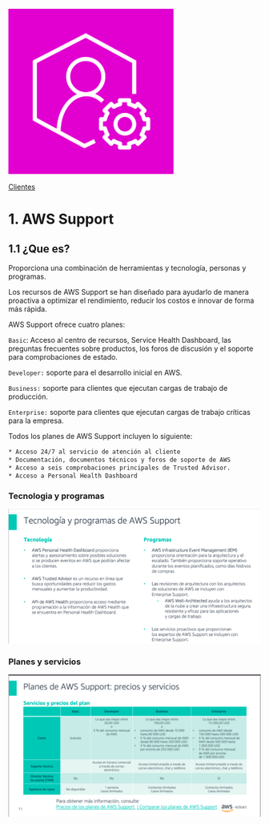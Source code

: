 ![Amazon SNS](../00_assets/Clientes/support-logo.png)

[Clientes](../15-Clientes/)

# 1. AWS Support

## 1.1 ¿Que es?

Proporciona una combinación de herramientas y tecnología, personas y programas. 

Los recursos de AWS Support se han diseñado para ayudarlo de manera proactiva a optimizar el rendimiento, reducir los costos e innovar de forma más rápida.

AWS Support ofrece cuatro planes:

`Basic`: Acceso al centro de recursos, Service Health Dashboard, las preguntas frecuentes sobre productos, los foros de discusión y el soporte para comprobaciones de estado.

`Developer:` soporte para el desarrollo inicial en AWS.

`Business:` soporte para clientes que ejecutan cargas de trabajo de producción.

`Enterprise:` soporte para clientes que ejecutan cargas de trabajo críticas para la empresa.

Todos los planes de AWS Support incluyen lo siguiente:
    
    * Acceso 24/7 al servicio de atención al cliente
    * Documentación, documentos técnicos y foros de soporte de AWS
    * Acceso a seis comprobaciones principales de Trusted Advisor.
    * Acceso a Personal Health Dashboard

### Tecnologia y programas

![Tecnologia y Programas](../00_assets/Clientes/Tecnologia%20y%20programaas.png)

### Planes y servicios

![Planes](../00_assets/Clientes/planes%20y%20servicios.png)



